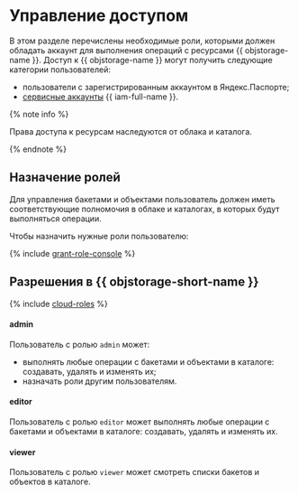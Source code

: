 # Управление доступом

В этом разделе перечислены необходимые роли, которыми должен обладать аккаунт для выполнения операций с ресурсами {{ objstorage-name }}. Доступ к {{ objstorage-name }} могут получить следующие категории пользователей:

- пользователи с зарегистрированным аккаунтом в Яндекс.Паспорте;
- [сервисные аккаунты](../../iam/concepts/users/service-accounts.md) {{ iam-full-name }}.

{% note info %}

Права доступа к ресурсам наследуются от облака и каталога.

{% endnote %}


## Назначение ролей

Для управления бакетами и объектами пользователь должен иметь соответствующие полномочия в облаке и каталогах, в которых будут выполняться операции.

Чтобы назначить нужные роли пользователю:

{% include [grant-role-console](../../_includes/grant-role-console.md) %}

## Разрешения в {{ objstorage-short-name }}

{% include [cloud-roles](../../_includes/cloud-roles.md) %}

#### admin
Пользователь с ролью `admin` может:

  - выполнять любые операции с бакетами и объектами в каталоге: создавать, удалять и изменять их;
  - назначать роли другим пользователям.

#### editor
Пользователь с ролью `editor` может выполнять любые операции с бакетами и объектами в каталоге: создавать, удалять и изменять их.

#### viewer
Пользователь с ролью `viewer` может смотреть списки бакетов и объектов в каталоге.
